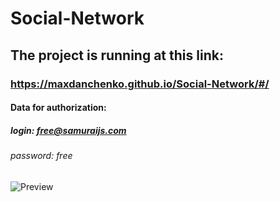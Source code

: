 # Social-Network 

## The project is running at this link:

### https://maxdanchenko.github.io/Social-Network/#/

#### Data for authorization: 
##### login: free@samuraijs.com
###### password: free

![Preview](https://i.postimg.cc/ZnLfn38f/Screen-Shot-2021-01-21-at-11-33-24-AM.png)

